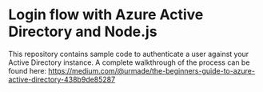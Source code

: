 # Login flow with Azure Active Directory and Node.js

This repository contains sample code to authenticate a user against your Active Directory instance. A complete walkthrough of the process can be found here: https://medium.com/@urmade/the-beginners-guide-to-azure-active-directory-438b9de85287
